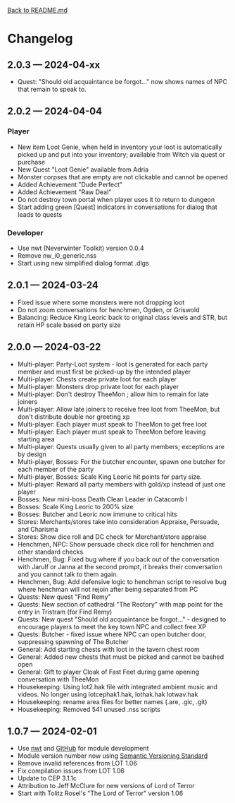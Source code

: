 [Back to README.md](README.md)

# Changelog
## 2.0.3 &mdash; 2024-04-xx
* Quest: "Should old acquaintance be forgot..." now shows names of NPC that remain to speak to.

## 2.0.2 &mdash; 2024-04-04
### Player
* New item Loot Genie, when held in inventory your loot is automatically picked up and put into your inventory;  available from Witch via quest or purchase
* New Quest "Loot Genie" available from Adria
* Monster corpses that are empty are not clickable and cannot be opened
* Added Achievement "Dude Perfect"
* Added Achievement "Raw Deal"
* Do not destroy town portal when player uses it to return to dungeon
* Start adding green [Quest] indicators in conversations for dialog that leads to quests
### Developer
* Use nwt (Neverwinter Toolkit) version 0.0.4
* Remove nw_i0_generic.nss
* Start using new simplified dialog format .dlgs

## 2.0.1 &mdash; 2024-03-24
* Fixed issue where some monsters were not dropping loot
* Do not zoom conversations for henchmen, Ogden, or Griswold
* Balancing: Reduce King Leoric back to original class levels and STR, but retain HP scale based on party size

## 2.0.0 &mdash; 2024-03-22
* Multi-player: Party-Loot system - loot is generated for each party member and must first be picked-up by the intended player
* Multi-player: Chests create private loot for each player
* Multi-player: Monsters drop private loot for each player
* Multi-player: Don't destroy TheeMon ; allow him to remain for late joiners
* Multi-player: Allow late joiners to receive free loot from TheeMon, but don't distribute double nor greeting xp
* Multi-player: Each player must speak to TheeMon to get free loot
* Multi-player: Each player must speak to TheeMon before leaving starting area
* Multi-player: Quests usually given to all party members; exceptions are by design
* Multi-player, Bosses: For the butcher encounter, spawn one butcher for each member of the party
* Multi-player, Bosses: Scale King Leoric hit points for party size.
* Multi-player: Reward all party members with gold/xp instead of just one player
* Bosses: New mini-boss Death Clean Leader in Catacomb I
* Bosses: Scale King Leoric to 200% size
* Bosses: Butcher and Leoric now immune to critical hits
* Stores: Merchants/stores take into consideration Appraise, Persuade, and Charisma
* Stores: Show dice roll and DC check for Merchant/store appraise
* Henchmen, NPC: Show persuade check dice roll for henchmen and other standard checks
* Henchmen, Bug: Fixed bug where if you back out of the conversation with Jarulf or Janna at the second prompt, it breaks their conversation and you cannot talk to them again.
* Henchmen, Bug: Add defensive logic to henchman script to resolve bug where henchman will not rejoin after being separated from PC
* Quests: New quest "Find Remy"
* Quests: New section of cathedral "The Rectory" with map point for the entry in Tristram (for Find Remy)
* Quests: New quest "Should old acquaintance be forgot..." - designed to encourage players to meet the key town NPC and collect free XP
* Quests: Butcher - fixed issue where NPC can open butcher door, suppressing spawning of The Butcher
* General: Add starting chests with loot in the tavern chest room
* General: Added new chests that must be picked and cannot be bashed open
* General: Gift to player Cloak of Fast Feet during game opening conversation with TheeMon
* Housekeeping: Using lot2.hak file with integrated ambient music and videos.  No longer using lotcephak1.hak, lothak.hak lotwav.hak
* Housekeeping: rename area files for better names (.are, .gic, .git)
* Housekeeping: Removed 541 unused .nss scripts

## 1.0.7 &mdash; 2024-02-01 
* Use [nwt](https://github.com/jeffmcclure/nwt) and [GitHub](https://github.com/jeffmcclure/lot5) for module development
* Module version number now using [Semantic Versioning Standard](https://semver.org)
* Remove invalid references from LOT 1.06
* Fix compilation issues from LOT 1.06
* Update to CEP 3.1.1c
* Attribution to Jeff McClure for new versions of Lord of Terror
* Start with Tolitz Rosel's "The Lord of Terror" version 1.06
